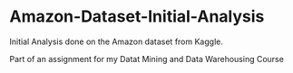 # Amazon-Dataset-Initial-Analysis
Initial Analysis done on the Amazon dataset from Kaggle. 

Part of an assignment for my Datat Mining and Data Warehousing Course
